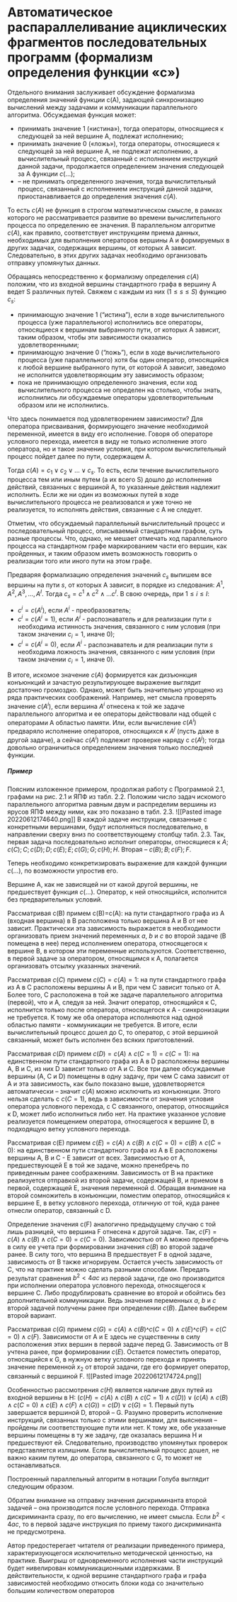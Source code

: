 # Автоматическое распараллеливание ациклических фрагментов последовательных программ (формализм определения функции «c»)

Отдельного внимания заслуживает обсуждение формализма определения значений функции c(A), задающей синхронизацию вычислений между задачами и коммуникации параллельного алгоритма. Обсуждаемая функция может:
- принимать значение 1 («истина»), тогда операторы, относящиеся к следующей за ней вершине A, подлежат исполнению;
- принимать значение 0 («ложь»), тогда операторы, относящиеся к следующей за ней вершине A, не подлежат исполнению, а вычислительный процесс, связанный с исполнением инструкций данной задачи, продолжается определением значения следующей за A функции $c(\dots)$;
- – не принимать определенного значения, тогда вычислительный процесс, связанный с исполнением инструкций данной задачи, приостанавливается до определения значения $c(A)$.

То есть $c(A)$ не функция в строгом математическом смысле, в рамках которого не рассматривается развитие во времени вычислительного процесса по определению ее значения. В параллельном алгоритме $c(A$), как правило, соответствует инструкциям приема данных, необходимых для выполнения операторов вершины A и формируемых в других задачах, содержащих вершины, от которых A зависит. Следовательно, в этих других задачах необходимо организовать отправку упомянутых данных.

Обращаясь непосредственно к формализму определения $c(A)$ положим, что из входной вершины стандартного графа в вершину A ведет S различных путей. Свяжем с каждым из них $(1\leq s \leq S)$ функцию $c_{s}$:
- принимающую значение 1 (“истина”), если в ходе вычислительного процесса (уже параллельного) исполнились все операторы, относящиеся к вершинам выбранного пути, от которых A зависит, таким образом, чтобы эти зависимости оказались удовлетворенными;
- принимающую значение 0 (“ложь”), если в ходе вычислительного процесса (уже параллельного) хотя бы один оператор, относящийся к любой вершине выбранного пути, от которой A зависит, заведомо не исполнится удовлетворяющим эту зависимость образом;
- пока не принимающую определенного значения, если ход вычислительного процесса не определен на столько, чтобы знать, исполнились ли обсуждаемые операторы удовлетворительным образом или не исполнились.

Что здесь понимается под удовлетворением зависимости? Для оператора присваивания, формирующего значение необходимой переменной, имеется в виду его исполнение. Говоря об операторе условного перехода, имеется в виду не только исполнение этого оператора, но и такое значение условия, при котором вычислительный процесс пойдет далее по пути, содержащем A.

Тогда $c(A)=c_{1} \lor c_{2} \lor \dots \lor c_{s}$. То есть, если течение вычислительного процесса тем или иным путем (а их всего S) дошло до исполнения действий, связанных с вершиной A, то указанные действия надлежит исполнить. Если же ни один из возможных путей в ходе вычислительного процесса не реализовался и уже точно не реализуется, то исполнять действия, связанные с A не следует.

Отметим, что обсуждаемый параллельный вычислительный процесс и последовательный процесс, описываемый стандартным графом, суть разные процессы. Что, однако, не мешает отмечать ход параллельного процесса на стандартном графе маркированием части его вершин, как пройденных, и таким образом иметь возможность говорить о реализации того или иного пути на этом графе.

Предваряя формализацию определения значений $c_{s}$ выпишем все вершины на пути $s$, от которых A зависит, в порядке из следования: $A^1, A^2,A^3,\dots,A^I$. Тогда $c_{s}=c^1 \land c^2 \land \dots c^I$. В свою очередь, при $1\leq i\leq I$:
- $c^i = c(A^i)$, если $A^i$ - преобразователь;
- $c^i = c(A^i=1)$, если $A^i$ - распознаватель и для реализации пути $s$ необходима истинность значения, связанного с ним условия (при таком значении $c_{i}=1$, иначе $0$);
- $c^i=c(A^i=0)$, если $A^i$ - распознаватель и для реализации пути $s$ необходима ложность значения, связанного с ним условия (при таком значении $c_{i} =1$, иначе $0$).

В итоге, искомое значение $c(A)$ формируется как дизъюнкция конъюнкций и зачастую результирующее выражение выглядит достаточно громоздко. Однако, может быть значительно упрощено из ряда практических соображений. Например, нет смысла проверять значение $c(A^{i})$, если вершина $A^{i}$ отнесена к той же задаче параллельного алгоритма и ее операторы действовали над общей с операторами A областью памяти. Или, если вычисление $c(A^{i})$ предваряло исполнение операторов, относящихся к $A^{j}$ (пусть даже в другой задаче), а сейчас $c(A^{i})$ подлежит проверке наряду с $c(A^{j})$; тогда довольно ограничиться определением значения только последней функции.

##### Пример
Поясним изложенное примером, продолжая работу с Программой 2.1, графами на рис. 2.1 и ЯПФ из табл. 2.2. Положим число задач искомого параллельного алгоритма равным двум и распределим вершины из ярусов ЯПФ между ними, как это показано в табл. 2.3.
![[Pasted image 20220612174640.png]]
В каждой задаче инструкции, связанные с конкретными вершинами, будут исполняться последовательно, в направлении сверху вниз по соответствующему столбцу табл. 2.3. Так, первая задача последовательно исполнит операторы, относящиеся к $A; c(C); C; c(D); D; c(E); E; c(G); G; c(H); H$. Вторая – $c(B); B; c(F); F$.

Теперь необходимо конкретизировать выражение для каждой функции $c(\dots)$, по возможности упростив его. 

Вершине A, как не зависящей ни от какой другой вершины, не предшествует функция $c(\dots)$. Оператор, к ней относящийся, исполнится без предварительных условий. 

Рассматривая c(B) примем c(B)=c(A): на пути стандартного графа из A (входная вершина) в B расположена только вершина A и B от нее зависит. Практически эта зависимость выражается в необходимости организовать прием значений переменных *a*, *b* и *c* во второй задаче (B помещена в нее) перед исполнением оператора, относящегося к вершине B, в котором эти переменные используются. Соответственно, в первой задаче за оператором, относящимся к A, полагается организовать отсылку указанных значений. 

Рассматривая $c(C)$ примем $c(C)=c(A)=1$: на пути стандартного графа из A в C расположены вершины A и B, при чем C зависит только от A. Более того, С расположена в той же задаче параллельного алгоритма (первой), что и A, следуя за ней. Значит оператор, относящийся к C, исполнится только после оператора, относящегося к A - синхронизации не требуется. К тому же оба оператора исполняются над одной областью памяти - коммуникации не требуется. В итоге, если вычислительный процесс дошел до C, то оператор, с этой вершиной связанный, может быть исполнен без всяких приготовлений. 

Рассматривая $c(D)$ примем $c(D)=c(A) \land c(C=1)=c(C=1)$: на единственном пути стандартного графа из A в D расположены вершины A, B и C, из них D зависит только от A и C. Все три далее обсуждаемые вершины (A, C и D) помещены в одну задачу, при чем C сама зависит от A и эта зависимость, как было показано выше, удовлетворяется автоматически – значит $c(A)$ можно исключить из конъюнкции. Этого нельзя сделать с $c(C=1)$, ведь в зависимости от значения условия оператора условного перехода, с C связанного, оператор, относящийся к D, может либо исполниться либо нет. На практике указанное условие реализуется помещением оператора, относящегося к вершине D, в подходящую ветку условного перехода. 

Рассматривая c(E) примем $c(E)=c(A) \land c(B)\land c(C=0)=c(B)\land c(C=0)$: на единственном пути стандартного графа из A в E расположены вершины A, B и C - E зависит от всех. Зависимостью от A, предшествующей E в той же задаче, можно пренебречь по приведенным ранее соображениям. Зависимость от B на практике реализуется отправкой из второй задачи, содержащей B, и приемом в первой, содержащей E, значения переменной d. Обращая внимание на второй сомножитель в конъюнкции, поместим оператор, относящийся к вершине E, в ветку условного перехода, отличную от той, куда ранее отнесли оператор, связанный с D. 

Определение значения c(F) аналогично предыдущему случаю с той лишь разницей, что вершина F отнесена к другой задаче. Так, $c(F)=c(A)\land c(B)\land c(C=0)=c(C=0)$. Зависимостью от A можно пренебречь в силу ее учета при формировании значения $c(B)$ во второй задаче ранее. В силу того, что вершина B предшествует F в одной задаче, зависимость от B также игнорируем. Остается учесть зависимость от С, что на практике можно сделать разными способами. Передать результат сравнения $b^2 <4ac$ из первой задачи, где оно производится при исполнении оператора условного перехода, относящегося к вершине C. Либо продублировать сравнение во второй и обойтись без дополнительной коммуникации. Ведь значения переменных *a*, *b* и *c* второй задачей получены ранее при определении $c(B)$. Далее выберем второй вариант. 

Рассматривая $c(G)$ примем $c(G)=c(A)\land c(B)˄c(C=0)\land c(E)˄c(F)=c(C=0)\land c(F)$. Зависимости от A и E здесь не существенны в силу расположения этих вершин в первой задаче перед G. Зависимость от B учтена ранее, при формировании $c(E)$. Остается поместить оператор, относящийся к G, в нужную ветку условного перехода и принять значение переменной $x_{2}$ от второй задачи, где его формирует оператор, связанный с вершиной F.
![[Pasted image 20220612174724.png]]

Особенностью рассмотрения $c(H)$ является наличие двух путей из входной вершины в H: $(c(H)=c(A)\land c(B)\land c(C=1)\land c(D)) \lor (c(A)\land c(B)\land c(C=0)\land c(E)\land c(F)\land c(G))=c(D)\lor c(G)=1$. Первый путь завершается вершиной D, второй – G. Разумно проверить исполнение инструкций, связанных только с этими вершинами, для выяснения – пройдены ли соответствующие пути или нет. К тому же, обе указанные вершины помещены в ту же задачу, где оказалась вершина H и предшествуют ей. Следовательно, производство упомянутых проверок представляется излишним. Если вычислительный процесс дошел, не важно каким путем, до оператора, связанного с G, то может не останавливаться. 

Построенный параллельный алгоритм в нотации Голуба выглядит следующим образом. 

Обратим внимание на отправку значения дискриминанта второй задачей – она производится после условного перехода. Отправка дискриминанта сразу, по его вычислению, не имеет смысла. Если $b^2 <4ac$, то в первой задаче инструкция по приему такого дискриминанта не предусмотрена. 

Автор предостерегает читателя от реализации приведенного примера, характеризующегося исключительно методической ценностью, на практике. Выигрыш от одновременного исполнения части инструкций будет нивелирован коммуникационными издержками. В действительности, к одной вершине стандартного графа и графа зависимостей необходимо относить блоки кода со значительно большим количеством операторов
